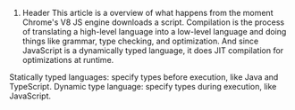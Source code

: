 1. Header
   This article is a overview of what happens from the moment Chrome's V8 JS engine downloads a script.
   Compilation is the process of translating a high-level language into a low-level language and doing things like grammar, type checking, and optimization.
   And since JavaScript is a dynamically typed language, it does JIT compilation for optimizations at runtime.

Statically typed languages: specify types before execution, like Java and TypeScript.
Dynamic type language: specify types during execution, like JavaScript.
